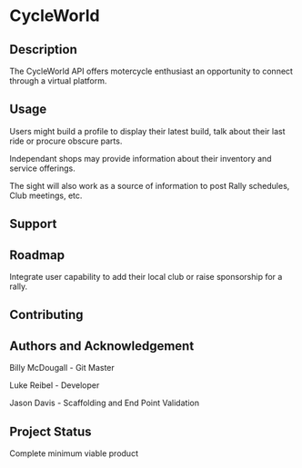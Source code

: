 # CycleWorld
## Description
The CycleWorld API offers motercycle enthusiast an opportunity to connect through a virtual platform. 

## Usage
Users might build a profile to display their latest build, talk about their last ride or procure obscure parts.

Independant shops may provide information about their inventory and service offerings.

The sight will also work as a source of information to post Rally schedules, Club meetings, etc.

## Support


## Roadmap
Integrate user capability to add their local club or raise sponsorship for a rally.

## Contributing

## Authors and Acknowledgement
Billy McDougall - Git Master

Luke Reibel - Developer

Jason Davis - Scaffolding and End Point Validation

## Project Status
Complete minimum viable product




